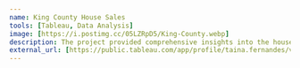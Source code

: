 ```yaml
---
name: King County House Sales
tools: [Tableau, Data Analysis]
image: [https://i.postimg.cc/05LZRpD5/King-County.webp]
description: The project provided comprehensive insights into the house sales performance of King County, Washington using Tableau. 
external_url: [https://public.tableau.com/app/profile/taina.fernandes/viz/KingCountyHouseSales_17070029329500/KingCountyHouseSales]
---
```

